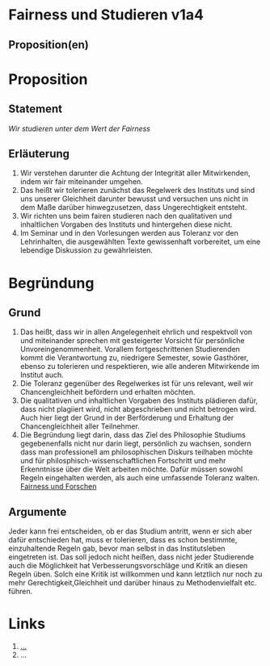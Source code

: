<!---
   NAME - The NAME of this project is:
ethos

  FILE - The FILENAME of the current file is:
/v1a4.md

  CREATION - This project was CREATED on:
2017-01-28-16:15:00 UTC

  MODIFICATION - This project was last MODIFIED on:
2017-01-28-16:15:00 UTC

  VERSION - The current VERSION of this project is:
<git-commit-hash>-2017-01-28-16:15:00 UTC

  CREATOR(S) - This project was CREATED by:
Michael Czechowski, Martin Maga

  CONTACT - You can CONTACT the creator(s) or developer(s) of this project at:
E-Mail: mail@martinmaga.de

  COPYRIGHT - The COPYRIGHT holder of this project is:
COPYRIGHT (c) 2016 Martin Maga

  LICENSE - This project is LICENSED under the following license:
Martin Maga 2016 CC BY-SA 4.0 https://creativecommons.org

  SUBFILE – This is a SUBFILE! For more INFORMATION on this project go to:
/README.md
--->

# Fairness und Studieren v1a4
## Proposition(en)

# Proposition
## Statement
*Wir studieren unter dem Wert der Fairness*

## Erläuterung
1. Wir verstehen darunter die Achtung der Integrität aller Mitwirkenden, indem wir fair miteinander umgehen.
2. Das heißt wir tolerieren zunächst das Regelwerk des Instituts und sind uns unserer Gleichheit darunter bewusst und versuchen uns nicht in dem Maße darüber hinwegzusetzen, dass Ungerechtigkeit entsteht.
3. Wir richten uns beim fairen studieren nach den qualitativen und inhaltlichen Vorgaben des Instituts und hintergehen diese nicht.
4. Im Seminar und in den Vorlesungen werden aus Toleranz vor den Lehrinhalten, die ausgewählten Texte gewissenhaft vorbereitet, um eine lebendige Diskussion zu gewährleisten.

# Begründung
## Grund
1. Das heißt, dass wir in allen Angelegenheit ehrlich und respektvoll von und miteinander sprechen mit gesteigerter Vorsicht für persönliche Unvoreingenommenheit. Vorallem fortgeschrittenen Studierenden kommt die Verantwortung zu, niedrigere Semester, sowie Gasthörer, ebenso zu tolerieren und respektieren, wie alle anderen Mitwirkende im Institut auch.
2. Die Toleranz gegenüber des Regelwerkes ist für uns relevant, weil wir Chancengleichheit befördern und erhalten möchten.
3. Die qualitativen und inhaltlichen Vorgaben des Instituts plädieren dafür, dass nicht plagiiert wird, nicht abgeschrieben und nicht betrogen wird. Auch hier liegt der Grund in der Berförderung und Erhaltung der Chancengleichheit aller Teilnehmer.
4. Die Begründung liegt darin, dass das Ziel des Philosophie Studiums gegebenenfalls nicht nur darin liegt, persönlich zu wachsen, sondern dass man professionell am philosophischen Diskurs teilhaben möchte und für philosphisch-wissenschaftlichen Fortschritt und mehr Erkenntnisse über die Welt arbeiten möchte. Dafür müssen sowohl Regeln eingehalten werden, als auch eine umfassende Toleranz walten. [Fairness und Forschen](../contents/fields/v1a1.md)

## Argumente

Jeder kann frei entscheiden, ob er das Studium antritt, wenn er sich aber dafür entschieden hat, muss er tolerieren, dass es schon bestimmte, einzuhaltende Regeln gab, bevor man selbst in das Institutsleben eingetreten ist.
Das soll jedoch nicht heißen, dass nicht jeder Studierende auch die Möglichkeit hat Verbesserungsvorschläge und Kritik an diesen Regeln üben. Solch eine Kritik ist willkommen und kann letztlich nur noch zu mehr Gerechtigkeit,Gleichheit und darüber hinaus zu Methodenvielfalt etc. führen.



# Links
  1. […](…)
  2. …
